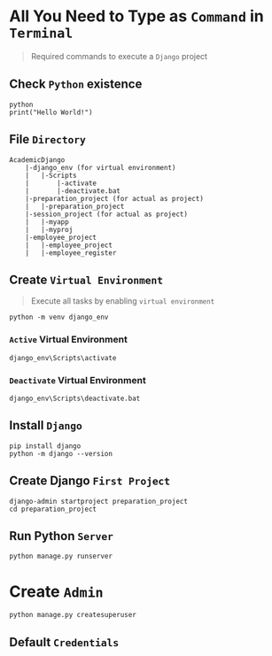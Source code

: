 # All You Need to Type as `Command` in `Terminal`

> Required commands to execute a `Django` project

## Check `Python` existence

```
python
print("Hello World!")
```

## File `Directory`

```
AcademicDjango
    |-django_env (for virtual environment)
    |   |-Scripts
    |       |-activate
    |       |-deactivate.bat
    |-preparation_project (for actual as project)
    |   |-preparation_project
    |-session_project (for actual as project)
    |   |-myapp
    |   |-myproj
    |-employee_project
    |   |-employee_project
    |   |-employee_register
```

## Create `Virtual Environment`

> Execute all tasks by enabling `virtual environment`

```
python -m venv django_env
```

### `Active` Virtual Environment

```
django_env\Scripts\activate
```

### `Deactivate` Virtual Environment

```
django_env\Scripts\deactivate.bat
```

## Install `Django`

```
pip install django
python -m django --version
```

## Create Django `First Project`

```
django-admin startproject preparation_project
cd preparation_project
```

## Run Python `Server`

```
python manage.py runserver
```

# Create `Admin`
```
python manage.py createsuperuser
```

## Default `Credentials`
```
```